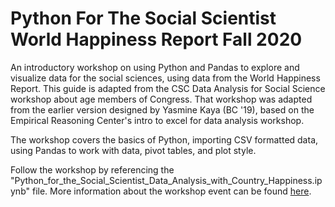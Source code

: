 # Python For The Social Scientist World Happiness Report Fall 2020
An introductory workshop on using Python and Pandas to explore and visualize data for the social sciences, using data from the World Happiness Report. This guide is adapted from the CSC Data Analysis for Social Science workshop about age members of Congress. That workshop was adapted from the earlier version designed by Yasmine Kaya (BC '19), based on the Empirical Reasoning Center's intro to excel for data analysis workshop.

The workshop covers the basics of Python, importing CSV formatted data, using Pandas to work with data, pivot tables, and plot style.

Follow the workshop by referencing the "Python_for_the_Social_Scientist_Data_Analysis_with_Country_Happiness.ipynb" file. More information about the workshop event can be found [here](https://csc.barnard.edu/events/workshop-python-social-sciences).

